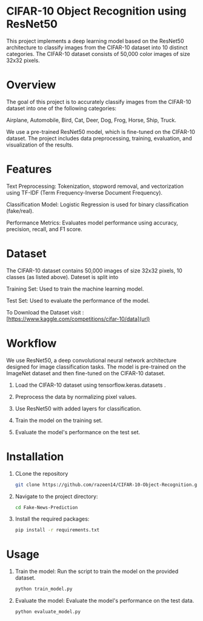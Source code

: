 # CIFAR-10 Object Recognition using ResNet50

This project implements a deep learning model based on the ResNet50 architecture to classify images from the CIFAR-10 dataset into 10 distinct categories. The CIFAR-10 dataset consists of 50,000 color images of size 32x32 pixels.

# Overview

The goal of this project is to accurately classify images from the CIFAR-10 dataset into one of the following categories:

Airplane, Automobile, Bird, Cat, Deer, Dog, Frog, Horse, Ship, Truck.

We use a pre-trained ResNet50 model, which is fine-tuned on the CIFAR-10 dataset. The project includes data preprocessing, training, evaluation, and visualization of the results.
# Features
Text Preprocessing: Tokenization, stopword removal, and vectorization using TF-IDF (Term Frequency-Inverse Document Frequency).

Classification Model: Logistic Regression is used for binary classification (fake/real).

Performance Metrics: Evaluates model performance using accuracy, precision, recall, and F1 score.

# Dataset
The CIFAR-10 dataset contains 50,000 images of size 32x32 pixels, 10 classes (as listed above). Dateset is split into

Training Set: Used to train the machine learning model.

Test Set: Used to evaluate the performance of the model.

To Download the Dataset visit :  [https://www.kaggle.com/competitions/cifar-10/data](url)

# Workflow

We use ResNet50, a deep convolutional neural network architecture designed for image classification tasks. The model is pre-trained on the ImageNet dataset and then fine-tuned on the CIFAR-10 dataset.

1. Load the CIFAR-10 dataset using tensorflow.keras.datasets .
  
2. Preprocess the data by normalizing pixel values.

3. Use ResNet50 with added layers for classification.
   
4. Train the model on the training set.
   
5. Evaluate the model's performance on the test set.
   
# Installation

1. CLone the repository
   ```bash
   git clone https://github.com/razeen14/CIFAR-10-Object-Recognition.git

   ```
   
2. Navigate to the project directory:
   ```bash
   cd Fake-News-Prediction
   ```
   
3. Install the required packages:
   ```bash
   pip install -r requirements.txt
   ```
   
# Usage

1. Train the model: Run the script to train the model on the provided dataset.
   ```bash
   python train_model.py
   ```

2. Evaluate the model: Evaluate the model's performance on the test data.
   ```bash
   python evaluate_model.py
   ```


